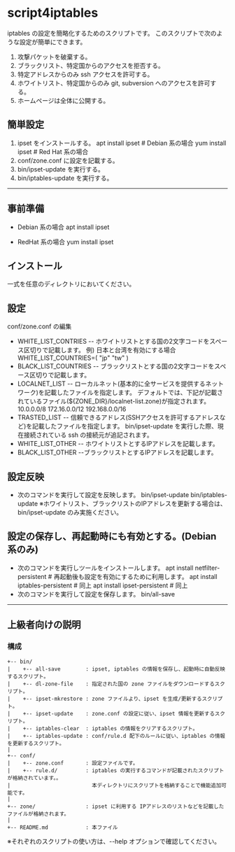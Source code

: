 # script4iptables

iptables の設定を簡略化するためのスクリプトです。
このスクリプトで次のような設定が簡単にできます。

1. 攻撃パケットを破棄する。
2. ブラックリスト、特定国からのアクセスを拒否する。
3. 特定アドレスからのみ ssh アクセスを許可する。
4. ホワイトリスト、特定国からのみ git, subversion へのアクセスを許可する。
5. ホームページは全体に公開する。


## 簡単設定
1. ipset をインストールする。
	apt install ipset   # Debian 系の場合
	yum install ipset   # Red Hat 系の場合
2. conf/zone.conf に設定を記載する。
3. bin/ipset-update を実行する。
4. bin/iptables-update を実行する。


---
## 事前準備

- Debian 系の場合
	apt install ipset

- RedHat 系の場合
	yum install ipset


## インストール
一式を任意のディレクトリにおいてください。


## 設定
conf/zone.conf の編集
- WHITE_LIST_CONTRIES
-- ホワイトリストとする国の2文字コードをスペース区切りで記載します。
	例) 日本と台湾を有効にする場合
	WHITE_LIST_COUNTRIES=( "jp" "tw" )
- BLACK_LIST_COUNTRIES
-- ブラックリストとする国の2文字コードをスペース区切りで記載します。
- LOCALNET_LIST
-- ローカルネット(基本的に全サービスを提供するネットワーク)を記載したファイルを指定します。
デフォルトでは、下記が記載されているファイル(${ZONE_DIR}/localnet-list.zone)が指定されます。
	10.0.0.0/8
	172.16.0.0/12
	192.168.0.0/16
- TRASTED_LIST
-- 信頼できるアドレス(SSHアクセスを許可するアドレスなど)を記載したファイルを指定します。
bin/ipset-update を実行した際、現在接続されている ssh の接続元が追記されます。
- WHITE_LIST_OTHER
-- ホワイトリストとするIPアドレスを記載します。
- BLACK_LIST_OTHER
--ブラックリストとするIPアドレスを記載します。

## 設定反映
- 次のコマンドを実行して設定を反映します。
	bin/ipset-update
	bin/iptables-update
※ホワイトリスト、ブラックリストのIPアドレスを更新する場合は、bin/ipset-update のみ実施ください。


## 設定の保存し、再起動時にも有効とする。(Debian 系のみ)
- 次のコマンドを実行しツールをインストールします。
	apt install netfilter-persistent	# 再起動後も設定を有効にするために利用します。
	apt install iptables-persistent		# 同上
	apt install ipset-persistent		# 同上
- 次のコマンドを実行して設定を保存します。
	bin/all-save


---

## 上級者向けの説明

### 構成
	+-- bin/
	|    +-- all-save        : ipset, iptables の情報を保存し、起動時に自動反映するスクリプト。
	|    +-- dl-zone-file    : 指定された国の zone ファイルをダウンロードするスクリプト。
	|    +-- ipset-mkrestore : zone ファイルより、ipset を生成/更新するスクリプト。
	|    +-- ipset-update    : zone.conf の設定に従い、ipset 情報を更新するスクリプト。
	|    +-- iptables-clear  : iptables の情報をクリアするスクリプト。
	|    +-- iptables-update : conf/rule.d 配下のルールに従い、iptables の情報を更新するスクリプト。
	|
	+-- conf/
	|    +-- zone.conf       : 設定ファイルです。
	|    +-- rule.d/         : iptables の実行するコマンドが記載されたスクリプトが格納されています。。
	|                          本ディレクトリにスクリプトを格納することで機能追加可能です。
	|
	+-- zone/                : ipset に利用する IPアドレスのリストなどを記載したファイルが格納されます。
	|        
	+-- README.md            : 本ファイル

※それぞれのスクリプトの使い方は、--help オプションで確認してください。

